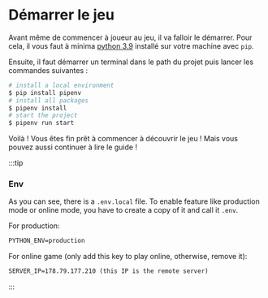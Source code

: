 # Démarrer le jeu

Avant même de commencer à joueur au jeu, il va falloir le démarrer. Pour cela, il vous faut à minima [python 3.9](https://python.org) installé sur votre machine avec `pip`.

Ensuite, il faut démarrer un terminal dans le path du projet puis lancer les commandes suivantes :

```sh
# install a local environment
$ pip install pipenv
# install all packages
$ pipenv install
# start the project
$ pipenv run start
```

Voilà ! Vous êtes fin prêt à commencer à découvrir le jeu ! Mais vous pouvez aussi continuer à lire le guide !

:::tip

### Env

As you can see, there is a `.env.local` file. To enable feature like production mode or online mode, you have to create a copy of it and call it `.env`.

For production:

```txt
PYTHON_ENV=production
```

For online game (only add this key to play online, otherwise, remove it):

```txt
SERVER_IP=178.79.177.210 (this IP is the remote server)
```

:::
